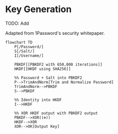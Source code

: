 # Key Generation

TODO: Add

Adapted from 1Password's security whitepaper.

```mermaid
flowchart TD
    P[/Password/]
    S[/Salt/]
    I[/Username/]

    PBKDF[[PBKDF2 with 650,000 iterations]]
    HKDF[[HKDF using SHA256]]

    %% Password + Salt into PBKDF2
    P-->TrimAndNorm[Trim and Normalize Password]
    TrimAndNorm-->PBKDF
    S-->PBKDF

    %% Identity into HKDF
    I-->HKDF

    %% XOR HKDF output with PBKDF2 output
    PBKDF-->XOR((⊕))
    HKDF-->XOR
    XOR-->OK[Output Key]
```
